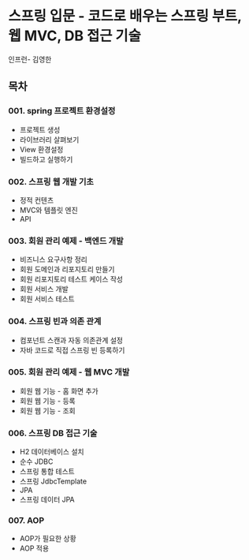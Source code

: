 # 스프링 입문 - 코드로 배우는 스프링 부트, 웹 MVC, DB 접근 기술
인프런- 김영한
## 목차
### 001. spring 프로젝트 환경설정
 - 프로젝트 생성
 - 라이브러리 살펴보기
 - View 환경설정
 - 빌드하고 실행하기

### 002. 스프링 웹 개발 기초
 - 정적 컨텐츠
 - MVC와 템플릿 엔진
 - API
 
### 003. 회원 관리 예제 - 백엔드 개발
 - 비즈니스 요구사항 정리
 - 회원 도메인과 리포지토리 만들기
 - 회원 리포지토리 테스트 케이스 작성
 - 회원 서비스 개발
 - 회원 서비스 테스트

### 004. 스프링 빈과 의존 관계
 - 컴포넌트 스캔과 자동 의존관계 설정
 - 자바 코드로 직접 스프링 빈 등록하기

### 005. 회원 관리 예제 - 웹 MVC 개발
 - 회원 웹 기능 - 홈 화면 추가
 - 회원 웹 기능 - 등록
 - 회원 웹 기능 - 조회

### 006. 스프링 DB 접근 기술
 - H2 데이터베이스 설치
 - 순수 JDBC
 - 스프링 통합 테스트
 - 스프링 JdbcTemplate
 - JPA
 - 스프링 데이터 JPA

### 007. AOP
 - AOP가 필요한 상황
 - AOP 적용
